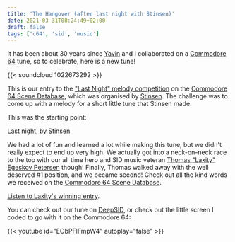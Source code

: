```yaml
---
title: 'The Hangover (after last night with Stinsen)'
date: 2021-03-31T08:24:49+02:00
draft: false
tags: ['c64', 'sid', 'music']
---
```


It has been about 30 years since [Yavin](https://csdb.dk/scener/?id=1126) and I
collaborated on a [Commodore 64](/tags/c64) tune, so to celebrate, here is a new
tune!

{{< soundcloud 1022673292 >}}

This is our entry to the ["Last Night" melody
competition](https://csdb.dk/event/?id=3043) on the [Commodore 64 Scene
Database](https://csdb.dk/event/?id=3043), which was organised by
[Stinsen](https://csdb.dk/scener/?id=23584). The challenge was to come up with a
melody for a short little tune that Stinsen made.

This was the starting point:

[Last night, by
Stinsen](https://deepsid.chordian.net/?file=SID%20Happens/Last_Night.sid)

We had a lot of fun and learned a lot while making this tune, but we didn't
really expect to end up very high. We actually got into a neck-on-neck race to
the top with our all time hero and SID music veteran [Thomas "Laxity" Egeskov
Petersen](https://csdb.dk/scener/?id=677) though! Finally, Thomas walked away
with the well deserved #1 position, and we became second! Check out all the kind
words we received on the [Commodore 64 Scene
Database](https://csdb.dk/release/?id=202260).

[Listen to Laxity's winning
entry](https://deepsid.chordian.net/?file=/SID%20Happens/Last_Night_of_89.sid).

You can check out our tune on
[DeepSID](https://deepsid.chordian.net/?file=/SID%20Happens/The_Hangover.sid),
or check out the little screen I coded to go with it on the Commodore 64:

<!-- {{< c64 >}} -->

{{< youtube id="EObPFlFmpW4" autoplay="false" >}}
